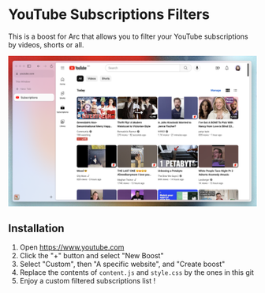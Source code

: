 # YouTube Subscriptions Filters

This is a boost for Arc that allows you to filter your YouTube subscriptions by videos, shorts or all.

![screenshot](./screenshot.png)

## Installation

1. Open https://www.youtube.com
2. Click the "+" button and select "New Boost"
3. Select "Custom", then "A specific website", and "Create boost"
4. Replace the contents of `content.js` and `style.css` by the ones in this git
5. Enjoy a custom filtered subscriptions list !

